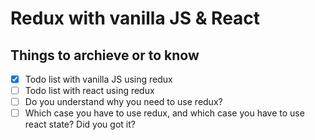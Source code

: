 # Redux with vanilla JS & React

## Things to archieve or to know

- [x] Todo list with vanilla JS using redux
- [ ] Todo list with react using redux
- [ ] Do you understand why you need to use redux?
- [ ] Which case you have to use redux, and which case you have to use react state? Did you got it?
